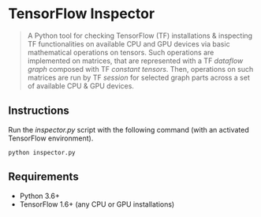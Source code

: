 # TensorFlow Inspector
> A Python tool for checking TensorFlow (TF) installations & inspecting TF functionalities on available CPU and GPU devices via basic mathematical operations on tensors. Such operations are implemented on matrices, that are represented with a TF *dataflow graph* composed with TF *constant tensors*. Then, operations on such matrices are run by TF *session* for selected graph parts across a set of available CPU & GPU devices.

## Instructions
Run the *inspector.py* script with the following command (with an activated TensorFlow environment).
```
python inspector.py
```

## Requirements
* Python 3.6+
* TensorFlow 1.6+ (any CPU or GPU installations)
